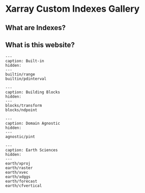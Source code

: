 # Xarray Custom Indexes Gallery

## What are Indexes?

## What is this website?

```{toctree}
---
caption: Built-in
hidden:
---
builtin/range
builtin/pdinterval
```

```{toctree}
---
caption: Building Blocks
hidden:
---
blocks/transform
blocks/ndpoint
```

```{toctree}
---
caption: Domain Agnostic
hidden:
---
agnostic/pint
```

```{toctree}
---
caption: Earth Sciences
hidden:
---
earth/xproj
earth/raster
earth/xvec
earth/xdggs
earth/forecast
earth/cfvertical
```
